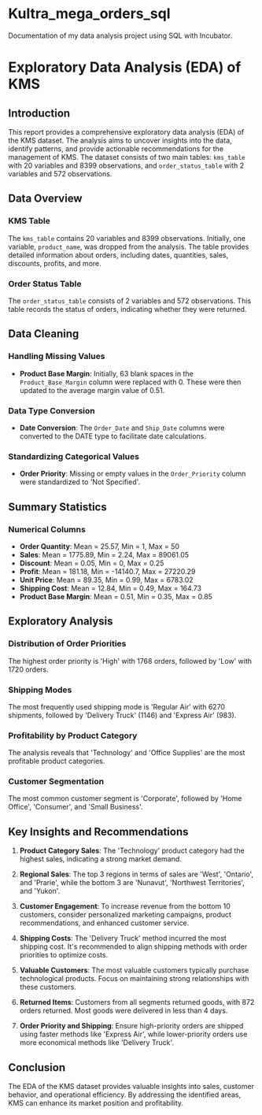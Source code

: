 # Kultra_mega_orders_sql
Documentation of my data analysis project using SQL with Incubator.

# Exploratory Data Analysis (EDA) of KMS

## Introduction

This report provides a comprehensive exploratory data analysis (EDA) of the KMS dataset. The analysis aims to uncover insights into the data, identify patterns, and provide actionable recommendations for the management of KMS. The dataset consists of two main tables: `kms_table` with 20 variables and 8399 observations, and `order_status_table` with 2 variables and 572 observations.

## Data Overview

### KMS Table

The `kms_table` contains 20 variables and 8399 observations. Initially, one variable, `product_name`, was dropped from the analysis. The table provides detailed information about orders, including dates, quantities, sales, discounts, profits, and more.

### Order Status Table

The `order_status_table` consists of 2 variables and 572 observations. This table records the status of orders, indicating whether they were returned.

## Data Cleaning

### Handling Missing Values

- **Product Base Margin**: Initially, 63 blank spaces in the `Product_Base_Margin` column were replaced with 0. These were then updated to the average margin value of 0.51.

### Data Type Conversion

- **Date Conversion**: The `Order_Date` and `Ship_Date` columns were converted to the DATE type to facilitate date calculations.

### Standardizing Categorical Values

- **Order Priority**: Missing or empty values in the `Order_Priority` column were standardized to 'Not Specified'.

## Summary Statistics

### Numerical Columns

- **Order Quantity**: Mean = 25.57, Min = 1, Max = 50
- **Sales**: Mean = 1775.89, Min = 2.24, Max = 89061.05
- **Discount**: Mean = 0.05, Min = 0, Max = 0.25
- **Profit**: Mean = 181.18, Min = -14140.7, Max = 27220.29
- **Unit Price**: Mean = 89.35, Min = 0.99, Max = 6783.02
- **Shipping Cost**: Mean = 12.84, Min = 0.49, Max = 164.73
- **Product Base Margin**: Mean = 0.51, Min = 0.35, Max = 0.85

## Exploratory Analysis

### Distribution of Order Priorities

The highest order priority is 'High' with 1768 orders, followed by 'Low' with 1720 orders.

### Shipping Modes

The most frequently used shipping mode is 'Regular Air' with 6270 shipments, followed by 'Delivery Truck' (1146) and 'Express Air' (983).

### Profitability by Product Category

The analysis reveals that 'Technology' and 'Office Supplies' are the most profitable product categories.

### Customer Segmentation

The most common customer segment is 'Corporate', followed by 'Home Office', 'Consumer', and 'Small Business'.

## Key Insights and Recommendations

1. **Product Category Sales**: The 'Technology' product category had the highest sales, indicating a strong market demand.

2. **Regional Sales**: The top 3 regions in terms of sales are 'West', 'Ontario', and 'Prarie', while the bottom 3 are 'Nunavut', 'Northwest Territories', and 'Yukon'.

3. **Customer Engagement**: To increase revenue from the bottom 10 customers, consider personalized marketing campaigns, product recommendations, and enhanced customer service.

4. **Shipping Costs**: The 'Delivery Truck' method incurred the most shipping cost. It's recommended to align shipping methods with order priorities to optimize costs.

5. **Valuable Customers**: The most valuable customers typically purchase technological products. Focus on maintaining strong relationships with these customers.

6. **Returned Items**: Customers from all segments returned goods, with 872 orders returned. Most goods were delivered in less than 4 days.

7. **Order Priority and Shipping**: Ensure high-priority orders are shipped using faster methods like 'Express Air', while lower-priority orders use more economical methods like 'Delivery Truck'.

## Conclusion

The EDA of the KMS dataset provides valuable insights into sales, customer behavior, and operational efficiency. By addressing the identified areas, KMS can enhance its market position and profitability.
